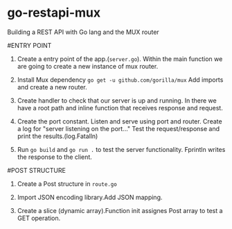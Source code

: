 # go-restapi-mux
Building a REST API with Go lang and the MUX router

#ENTRY POINT
1. Create a entry point of the app.(`server.go`). 
   Within the main function we are going to create a new instance of mux router.

2. Install Mux dependency `go get -u github.com/gorilla/mux`
   Add imports and create a new router.

3. Create handler to check that our server is up and running.
   In there we have a root path and inline function that receives response and request.

4. Create the port constant. Listen and serve using port and router.
   Create a log for "server listening on the port..."
   Test the request/response and print the results.(log.Fatalln)

5. Run `go build` and `go run .` to test the server functionality.
   Fprintln writes the response to the client.

#POST STRUCTURE
1. Create a  Post structure in `route.go` 

2. Import JSON encoding library.Add JSON mapping.

3. Create a slice (dynamic array).Function init assignes Post array to test a GET operation.




